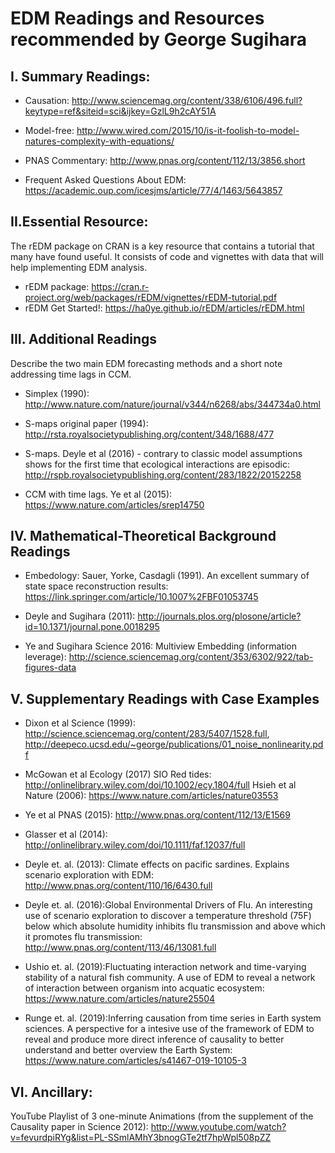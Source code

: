 # EDM Readings and Resources recommended by George Sugihara

## I. Summary Readings:

- Causation: <http://www.sciencemag.org/content/338/6106/496.full?keytype=ref&siteid=sci&ijkey=GzlL9h2cAY51A>

- Model-free: <http://www.wired.com/2015/10/is-it-foolish-to-model-natures-complexity-with-equations/>

- PNAS Commentary: <http://www.pnas.org/content/112/13/3856.short>

- Frequent Asked Questions About EDM: <https://academic.oup.com/icesjms/article/77/4/1463/5643857>

## II.Essential Resource:

The rEDM package on CRAN is a key resource that contains a tutorial that
many have found useful. It consists of code and vignettes with data that
will help implementing EDM analysis.

* rEDM package: <https://cran.r-project.org/web/packages/rEDM/vignettes/rEDM-tutorial.pdf>
* rEDM Get Started!: <https://ha0ye.github.io/rEDM/articles/rEDM.html>

## III. Additional Readings 

Describe the two main EDM forecasting
methods and a short note addressing time lags in CCM.

-  Simplex (1990): <http://www.nature.com/nature/journal/v344/n6268/abs/344734a0.html>

- S-maps original paper (1994): <http://rsta.royalsocietypublishing.org/content/348/1688/477>

- S-maps. Deyle et al (2016) - contrary to classic model assumptions
shows for the first time that ecological interactions are episodic: 
<http://rspb.royalsocietypublishing.org/content/283/1822/20152258>

- CCM with time lags. Ye et al (2015): <https://www.nature.com/articles/srep14750>

## IV. Mathematical-Theoretical Background Readings

- Embedology: Sauer, Yorke, Casdagli (1991). An excellent summary of state space reconstruction results: <https://link.springer.com/article/10.1007%2FBF01053745>

- Deyle and Sugihara (2011): <http://journals.plos.org/plosone/article?id=10.1371/journal.pone.0018295>

- Ye and Sugihara Science 2016: Multiview Embedding (information
leverage): <http://science.sciencemag.org/content/353/6302/922/tab-figures-data>

## V. Supplementary Readings with Case Examples

- Dixon et al Science (1999):  <http://science.sciencemag.org/content/283/5407/1528.full>, 
<http://deepeco.ucsd.edu/~george/publications/01_noise_nonlinearity.pdf>

- McGowan et al Ecology (2017) SIO Red tides: <http://onlinelibrary.wiley.com/doi/10.1002/ecy.1804/full>
Hsieh et al Nature (2006): <https://www.nature.com/articles/nature03553>

- Ye et al PNAS (2015): <http://www.pnas.org/content/112/13/E1569>

- Glasser et al (2014): <http://onlinelibrary.wiley.com/doi/10.1111/faf.12037/full>

- Deyle et. al. (2013): Climate effects on pacific sardines. Explains
    scenario exploration with EDM: <http://www.pnas.org/content/110/16/6430.full>
    
- Deyle et. al. (2016):Global Environmental Drivers of Flu. An interesting use of scenario exploration to discover a temperature
    threshold (75F) below which absolute humidity inhibits flu transmission and above which it promotes flu transmission: 
	<http://www.pnas.org/content/113/46/13081.full>
	
- Ushio et. al. (2019):Fluctuating interaction network and time-varying stability of a natural fish community. A use of EDM to reveal a network of interaction between organism into acquatic ecosystem:
  <https://www.nature.com/articles/nature25504>
  
- Runge et. al. (2019):Inferring causation from time series in Earth system sciences. A perspective for a intesive use of the framework of EDM to reveal and produce more direct inference of causality to better understand and better overview the Earth System:
  <https://www.nature.com/articles/s41467-019-10105-3>
  

## VI. Ancillary:

YouTube Playlist of 3 one-minute Animations (from the supplement of the
Causality paper in Science 2012): <http://www.youtube.com/watch?v=fevurdpiRYg&list=PL-SSmlAMhY3bnogGTe2tf7hpWpl508pZZ>
